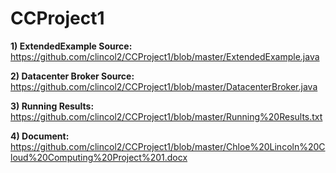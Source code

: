 # CCProject1
**1) ExtendedExample Source:** https://github.com/clincol2/CCProject1/blob/master/ExtendedExample.java

**2) Datacenter Broker Source:** https://github.com/clincol2/CCProject1/blob/master/DatacenterBroker.java

**3) Running Results:** https://github.com/clincol2/CCProject1/blob/master/Running%20Results.txt

**4) Document:** https://github.com/clincol2/CCProject1/blob/master/Chloe%20Lincoln%20Cloud%20Computing%20Project%201.docx
